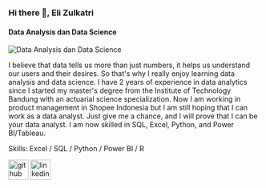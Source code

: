 ### Hi there 👋, Eli Zulkatri
#### Data Analysis dan Data Science
![Data Analysis dan Data Science](https://drive.google.com/drive/u/0/my-drive)

I believe that data tells us more than just numbers, it helps us understand our users and their desires. So that's why I really enjoy learning data analysis and data science. I have 2 years of experience in data analytics since I started my master's degree from the Institute of Technology Bandung with an actuarial science specialization. Now I am working in product management in Shopee Indonesia but I am still hoping that I can work as a data analyst. Just give me a chance, and I will prove that I can be your data analyst.
I am now skilled in SQL, Excel, Python, and Power BI/Tableau.  

Skills: Excel / SQL / Python / Power BI / R

[<img src='https://cdn.jsdelivr.net/npm/simple-icons@3.0.1/icons/github.svg' alt='github' height='40'>](https://github.com/elizulkatri)  [<img src='https://cdn.jsdelivr.net/npm/simple-icons@3.0.1/icons/linkedin.svg' alt='linkedin' height='40'>](https://www.linkedin.com/in/www.linkedin.com/in/eli-zulkatri/)  

